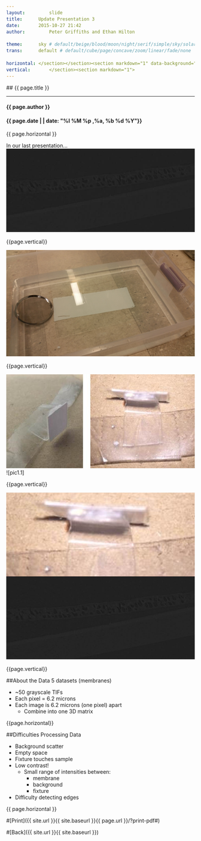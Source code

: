 ```yaml
---
layout:     	slide
title:     	Update Presentation 3
date:      	2015-10-27 21:42
author:     	Peter Griffiths and Ethan Hilton

theme:		sky # default/beige/blood/moon/night/serif/simple/sky/solarized
trans:		default # default/cube/page/concave/zoom/linear/fade/none

horizontal:	</section></section><section markdown="1" data-background="http://ahmetcecen.github.io/project-pages/img/slidebackground.png"><section markdown="1">
vertical:		</section><section markdown="1">
---
```

<section markdown="1" data-background="http://ahmetcecen.github.io/project-pages/img/slidebackground.png"><section markdown="1">
## {{ page.title }}

<hr>

#### {{ page.author }}

#### {{ page.date | | date: "%I %M %p ,%a, %b %d %Y"}}

{{ page.horizontal }}
<!-- Start Writing Below in Markdown -->
In our last presentation...
![pic1.1](https://github.com/Materials-Informatics-Class-Fall2015/MIC-Microparticle-distribution/blob/gh-pages/img/Pres3%20pics/Picture2.2.jpg?raw=true)
<!-- End Here -->
{{page.vertical}}
<!-- Start -->
![pic1.1](https://github.com/Materials-Informatics-Class-Fall2015/MIC-Microparticle-distribution/blob/gh-pages/img/Pres3%20pics/Picture2.0.jpg?raw=true)
<!-- Stop -->

{{page.vertical}}
<!-- Start -->
![pic1.1](https://github.com/Materials-Informatics-Class-Fall2015/MIC-Microparticle-distribution/blob/gh-pages/img/Pres3%20pics/Picture2.1.jpg?raw=true)![pic1.1]
<!-- Stop -->

{{page.vertical}}
<!-- Start -->
![pic1.1](https://github.com/Materials-Informatics-Class-Fall2015/MIC-Microparticle-distribution/blob/gh-pages/img/Pres3%20pics/Picture2.3.jpg?raw=true)

<!-- Stop -->

{{page.vertical}}
<!-- Start -->
##About the Data
5 datasets (membranes)

 - ~50 grayscale TIFs
 - Each pixel = 6.2 microns
 - Each image is 6.2 microns (one pixel) apart
	 - Combine into one 3D matrix

<!-- Stop -->

{{page.horizontal}}
<!-- Start -->

##Difficulties Processing Data

 - Background scatter
 - Empty space
 - Fixture touches sample
 - Low contrast!
	 - Small range of intensities between:
		 - membrane
		 - background
		 - fixture
 - Difficulty detecting edges

{{ page.horizontal }}

#[Print]({{ site.url }}{{ site.baseurl }}{{ page.url }}/?print-pdf#)

#[Back]({{ site.url }}{{ site.baseurl }})

</section></section>
